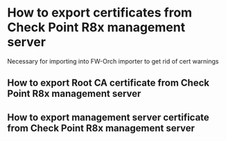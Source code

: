 # How to export certificates from Check Point R8x management server

Necessary for importing into FW-Orch importer to get rid of cert warnings

## How to export Root CA certificate from Check Point R8x management server

## How to export management server certificate from Check Point R8x management server
